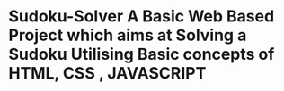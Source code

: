 # Sudoku-Solver A Basic Web Based Project which aims at Solving a Sudoku Utilising Basic concepts of HTML, CSS , JAVASCRIPT
